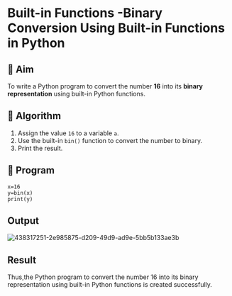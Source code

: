 # Built-in Functions -Binary Conversion Using Built-in Functions in Python

## 🎯 Aim
To write a Python program to convert the number **16** into its **binary representation** using built-in Python functions.

## 🧠 Algorithm
1. Assign the value `16` to a variable `a`.
2. Use the built-in `bin()` function to convert the number to binary.
3. Print the result.

## 🧾 Program
```
x=16
y=bin(x)
print(y)
```

## Output
![438317251-2e985875-d209-49d9-ad9e-5bb5b133ae3b](https://github.com/user-attachments/assets/c8d6569d-716f-43dd-88cc-38fd4caa4a33)


## Result
Thus,the Python program to convert the number 16 into its binary representation using built-in Python functions is created successfully.
